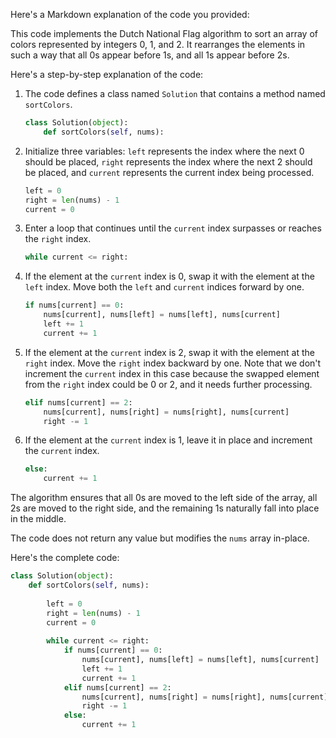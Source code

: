 Here's a Markdown explanation of the code you provided:


This code implements the Dutch National Flag algorithm to sort an array of colors represented by integers 0, 1, and 2. It rearranges the elements in such a way that all 0s appear before 1s, and all 1s appear before 2s.

Here's a step-by-step explanation of the code:

1. The code defines a class named `Solution` that contains a method named `sortColors`.

   ```python
   class Solution(object):
       def sortColors(self, nums):
   ```

2. Initialize three variables: `left` represents the index where the next 0 should be placed, `right` represents the index where the next 2 should be placed, and `current` represents the current index being processed.

   ```python
   left = 0
   right = len(nums) - 1
   current = 0
   ```

3. Enter a loop that continues until the `current` index surpasses or reaches the `right` index.

   ```python
   while current <= right:
   ```

4. If the element at the `current` index is 0, swap it with the element at the `left` index. Move both the `left` and `current` indices forward by one.

   ```python
   if nums[current] == 0:
       nums[current], nums[left] = nums[left], nums[current]
       left += 1
       current += 1
   ```

5. If the element at the `current` index is 2, swap it with the element at the `right` index. Move the `right` index backward by one. Note that we don't increment the `current` index in this case because the swapped element from the `right` index could be 0 or 2, and it needs further processing.

   ```python
   elif nums[current] == 2:
       nums[current], nums[right] = nums[right], nums[current]
       right -= 1
   ```

6. If the element at the `current` index is 1, leave it in place and increment the `current` index.

   ```python
   else:
       current += 1
   ```

The algorithm ensures that all 0s are moved to the left side of the array, all 2s are moved to the right side, and the remaining 1s naturally fall into place in the middle.

The code does not return any value but modifies the `nums` array in-place.

Here's the complete code:

```python
class Solution(object):
    def sortColors(self, nums):
        
        left = 0
        right = len(nums) - 1
        current = 0
        
        while current <= right:
            if nums[current] == 0:
                nums[current], nums[left] = nums[left], nums[current]
                left += 1
                current += 1
            elif nums[current] == 2:
                nums[current], nums[right] = nums[right], nums[current]
                right -= 1
            else:
                current += 1
```